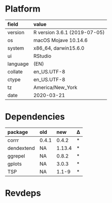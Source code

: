 # Platform

|field    |value                        |
|:--------|:----------------------------|
|version  |R version 3.6.1 (2019-07-05) |
|os       |macOS Mojave 10.14.6         |
|system   |x86_64, darwin15.6.0         |
|ui       |RStudio                      |
|language |(EN)                         |
|collate  |en_US.UTF-8                  |
|ctype    |en_US.UTF-8                  |
|tz       |America/New_York             |
|date     |2020-03-21                   |

# Dependencies

|package    |old   |new    |Δ  |
|:----------|:-----|:------|:--|
|corrr      |0.4.1 |0.4.2  |*  |
|dendextend |NA    |1.13.4 |*  |
|ggrepel    |NA    |0.8.2  |*  |
|gplots     |NA    |3.0.3  |*  |
|TSP        |NA    |1.1-9  |*  |

# Revdeps

